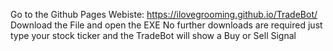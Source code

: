 Go to the Github Pages Webiste: https://ilovegrooming.github.io/TradeBot/
Download the File and open the EXE
No further downloads are required just type your stock ticker and the TradeBot will show a Buy or Sell Signal
